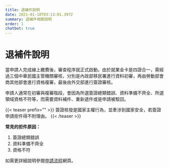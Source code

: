 ```yaml
---
title: 退補件說明
date: 2021-01-18T03:13:01.397Z
summary: 退補件相關說明
order: 1
chatbot: true
---
```

# 退補件說明

當申請人完成線上繳費後，審查程序就正式啟動。由於就業金卡是四證合一，需經過三個中華民國主管機關審核，分別是內政部移民署進行資料初審，再由勞動部會商其他部會進行資格複審，最後由外交部進行簽證審核。

申請人通常在初審與複審階段，會因為所選簽證總類錯誤、資料準備不齊全、所選領域資格不符等，而需要資料補件、重新遞件或是申請被駁回。

{{< teaser prefix="" >}}
簽證核發是國家主權行為，並牽涉到國家安全，若簽證申請拒件得不附理由。
{{< /teaser >}}

**常見的拒件原因：**

1. 簽證總類錯誤
2. 資料準備不齊全
3. 資格不符

如需更詳細說明參閱[申請流程](https://goldcard.nat.gov.tw/zh/application/)網頁。
